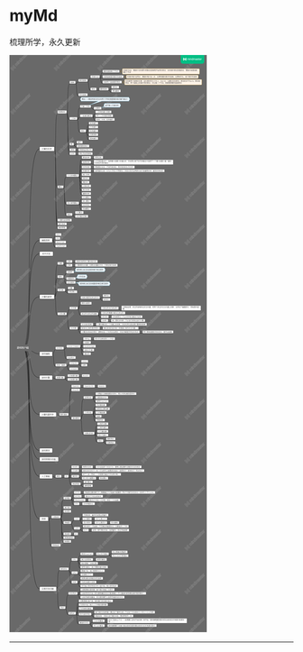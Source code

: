 # myMd

梳理所学，永久更新

![](https://raw.githubusercontent.com/BUGyyc/myMd/master/%23.res/pic/all.webp)


---